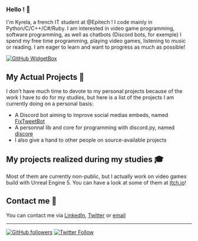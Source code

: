 ### **Hello ! 👋**

I'm Kyrela, a french IT student at @Epitech !
I code mainly in Python/C/C++/C#/Ruby.
I am interested in video game programming, software programming, as well as chatbots (Discord bots, for exemple)
I spend my free time programming, playing video games, listening to music or reading.
I am eager to learn and want to progress as much as possible!

[![GitHub WidgetBox](https://github-widgetbox.vercel.app/api/profile?username=Kyrela&data=followers,repositories,stars,commits&theme=darkmode)](https://github.com/Kyrela?tab=repositories&type=source)

## My Actual Projects 💾

I don't have much time to devote to my personal projects because of the work I have to do for my studies, but here is a list of the projects I am currently doing on a personal basis:
- A Discord bot aiming to improve social medias embeds, named [FixTweetBot](https://github.com/Kyrela/FixTweetBot)
- A personnal lib and core for programming with discord.py, named [discore](https://github.com/Kyrela/discore)
- I also give a hand to other people on source-available projects


## My projects realized during my studies 🎓

Most of them are currently non-public, but I actually work on video games build with Unreal Engine 5. You can have a look at some of them at [Itch.io](https://kyrela.itch.io/)!


## Contact me 📨

You can contact me via [LinkedIn](https://www.linkedin.com/in/mathis-vinay/), [Twitter](https://twitter.com/Kyre1a) or [email](mailto:mathis.vinay@epitech.eu?subject=%5BGitHub%20contact%5D&body=%0D%0A%0D%0A%0D%0A%5BEnvoy%C3%A9%20depuis%20la%20page%20GitHub%20de%20Kyrela%5D)

---

[![GitHub followers](https://img.shields.io/github/followers/Kyrela?label=Followers&style=social)](https://github.com/Kyrela?tab=followers)
[![Twitter Follow](https://img.shields.io/twitter/follow/Kyre1a?style=social)](https://twitter.com/Kyre1a)
